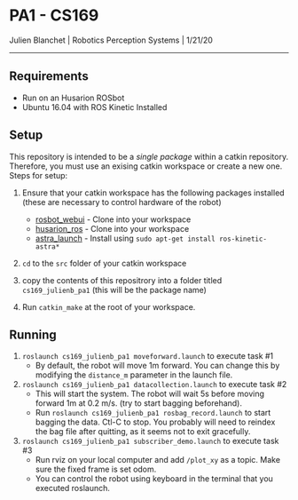 # PA1 - CS169
Julien Blanchet | Robotics Perception Systems | 1/21/20

<hr>

## Requirements
* Run on an Husarion ROSbot
* Ubuntu 16.04 with ROS Kinetic Installed

## Setup

This repository is intended to be a *single package* within a catkin repository. Therefore, you must use an exising catkin workspace or create a new one. Steps for setup:

1. Ensure that your catkin workspace has the following packages installed (these are necessary to control hardware of the robot)
    * [rosbot_webui](https://github.com/husarion/rosbot_webui.git) - Clone into your workspace
    * [husarion_ros](https://github.com/husarion/husarion_ros.git) - Clone into your workspace
    * [astra_launch](https://github.com/orbbec/ros_astra_launch) - Install using `sudo apt-get install ros-kinetic-astra*`

    
2. `cd` to the `src` folder of your catkin workspace
3. copy the contents of this repositrory into a folder titled `cs169_julienb_pa1` (this will be the package name)
4. Run `catkin_make` at the root of your workspace.

## Running
1. `roslaunch cs169_julienb_pa1 moveforward.launch` to execute task #1
    * By default, the robot will move 1m forward. You can change this by modifying the `distance_m` parameter in the launch file.
2. `roslaunch cs169_julienb_pa1 datacollection.launch` to execute task #2
    * This will start the system. The robot will wait 5s before moving forward 1m at 0.2 m/s. (try to start bagging beforehand).
    * Run `roslaunch cs169_julienb_pa1 rosbag_record.launch` to start bagging the data. Ctl-C to stop. You probably will need to reindex the bag file after quitting, as it seems not to exit gracefully.
3. `roslaunch cs169_julienb_pa1 subscriber_demo.launch` to execute task #3 
    * Run rviz on your local computer and add `/plot_xy` as a topic. Make sure the fixed frame is set odom. 
    * You can control the robot using keyboard in the terminal that you executed roslaunch.

